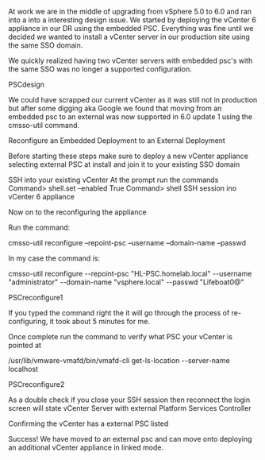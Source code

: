 At work we are in the middle of upgrading from vSphere 5.0 to 6.0 and ran into a into a interesting design issue. We started by deploying the vCenter 6 appliance in our DR using the embedded PSC. Everything was fine until we decided we wanted to install a vCenter server in our production site using the same SSO domain.

We quickly realized having two vCenter servers with embedded psc's with the same SSO was no longer a supported configuration.

PSCdesign

We could have scrapped our current vCenter as it was still not in production but after some digging aka Google we found that moving from an embedded psc to an external was now supported in 6.0 update 1 using the cmsso-util command.

Reconfigure an Embedded Deployment to an External Deployment

Before starting these steps make sure to deploy a new vCenter appliance selecting external PSC at install and join it to your existing SSO domain

SSH into your existing vCenter
At the prompt run the commands
Command> shell.set –enabled True
Command> shell
SSH session ino vCenter 6 appliance




Now on to the reconfiguring the appliance

Run the command:

cmsso-util reconfigure –repoint-psc <FQDN-of-External-PSC> –username <SSO-DomainAdmin> –domain-name <SSO-Domain> –passwd <SSO-DomainAdmin-Password>

In my case the command is:

cmsso-util reconfigure --repoint-psc "HL-PSC.homelab.local" --username "administrator" --domain-name "vsphere.local" --passwd "Lifeboat0@"

PSCreconfigure1



If you typed the command right the it will go through the process of re-configuring, it took about 5 minutes for me.

Once complete run the command to verify what PSC your vCenter is pointed at

/usr/lib/vmware-vmafd/bin/vmafd-cli get-ls-location --server-name localhost

PSCreconfigure2



As a double check if you close your SSH session then reconnect the login screen will state vCenter Server with external Platform Services Controller

Confirming the vCenter has a external PSC listed




Success! We have moved to an external psc and can move onto deploying an additional vCenter appliance in linked mode.